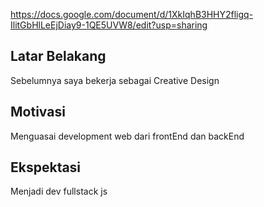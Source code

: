 https://docs.google.com/document/d/1XkIqhB3HHY2fligq-IlitGbHlLeEjDiay9-1QE5UVW8/edit?usp=sharing

[//]: # (Ceritakan sedikit tentang latar belakangmu seperti pendidikan terakhir atau pekerjaan sebelumnya)
## Latar Belakang

Sebelumnya saya bekerja sebagai Creative Design

[//]: # (Motivasi apa yang mendorongmu untuk ikut program coding bootcamp di Hacktiv8?)
## Motivasi

Menguasai development web dari frontEnd dan backEnd

[//]: # (Beri tahu kami, apa yang ingin kamu dapatkan di Hacktiv8 dan apa yang ingin kamu capai setelah lulus dari sini?)
## Ekspektasi

Menjadi dev fullstack js

[//]: # (Apakah ada hal lain yang ingin disampaikan? Bila ada, kamu bebas untuk menuliskannya)

